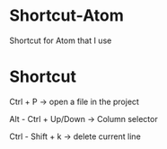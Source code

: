 # Shortcut-Atom
Shortcut for Atom that I use 

# Shortcut

Ctrl + P  -> open a file in the project

Alt - Ctrl + Up/Down -> Column selector

Ctrl - Shift + k -> delete current line
